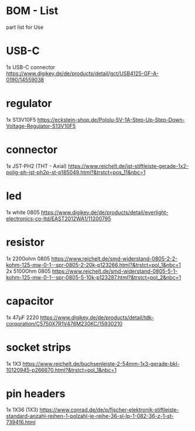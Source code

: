 # BOM - List

part list for Use

# USB-C
1x USB-C connector https://www.digikey.de/de/products/detail/gct/USB4125-GF-A-0190/14559038

# regulator
1x S13V10F5 https://eckstein-shop.de/Pololu-5V-1A-Step-Up-Step-Down-Voltage-Regulator-S13V10F5

# connector
1x JST-PH2 (THT - Axial) https://www.reichelt.de/jst-stiftleiste-gerade-1x2-polig-ph-jst-ph2p-st-p185049.html?&trstct=pos_11&nbc=1

# led
1x white 0805 https://www.digikey.de/de/products/detail/everlight-electronics-co-ltd/EAST2012WA1/11200795

# resistor
1x 2200ohm 0805 https://www.reichelt.de/smd-widerstand-0805-2-2-kohm-125-mw-0-1--spr-0805-2-20k-p123266.html?&trstct=pol_1&nbc=1<br>
2x 5100Ohm 0805 https://www.reichelt.de/smd-widerstand-0805-5-1-kohm-125-mw-0-1--spr-0805-5-10k-p123287.html?&trstct=pol_2&nbc=1<br>

# capacitor
1x 47µF 2220 https://www.digikey.de/de/products/detail/tdk-corporation/C5750X7R1V476M230KC/15930210

# socket strips
1x 1X3 https://www.reichelt.de/buchsenleiste-2-54mm-1x3-gerade-bkl-10120945-p266670.html?&trstct=pol_1&nbc=1

# pin headers
1x 1X36 (1X3) https://www.conrad.de/de/p/fischer-elektronik-stiftleiste-standard-anzahl-reihen-1-polzahl-je-reihe-36-sl-lp-1-082-36-z-1-st-739416.html
